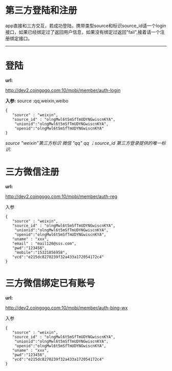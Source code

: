 # 第三方登陆和注册 #
app直接和三方交互，若成功登陆，携带类型source和标识source_id请一个login接口，如果已经绑定过了返回用户信息，如果没有绑定过返回"fail",接着请一个注册绑定接口。

----------

# 登陆 #

**url:**

  http://dev2.coingogo.com:10/mobi/member/auth-login

**入参:**
source :qq,weixin,weibo
    
	{
	   "source" : "weixin",
	   "source_id" : "olngMwl6t5mSfTmUDYNGwiscnKYA",
		"unionid":"olngMwl6t5mSfTmUDYNGwiscnKYA",
		"openid":"olngMwl6t5mSfTmUDYNGwiscnKYA"	 
	}
    
*source "weixin"第三方标识 微信 "qq" qq ；source_id 第三方登录提供的唯一标识.*


# 三方微信注册 #

**url:**

http://dev2.coingogo.com:10/mobi/member/auth-reg

入参

    {
	   "source" : "weixin",
	   "source_id" : "olngMwl6t5mSfTmUDYNGwiscnKYA",
		"unionid":"olngMwl6t5mSfTmUDYNGwiscnKYA",
		"openid":"olngMwl6t5mSfTmUDYNGwiscnKYA",
       "uname" : "xxx",
       "email" : "mail126@sss.com",
       "pwd":"123456",		
		"mobile":"15321856958",		     
       "vcd":"e215dc8270239f32a433a172054172c4"
    }
    


# 三方微信绑定已有账号 #
**url:**

http://dev2.coingogo.com:10/mobi/member/auth-bing-wx

入参

    {
	   "source" : "weixin",
	   "source_id" : "olngMwl6t5mSfTmUDYNGwiscnKYA",
		"unionid":"olngMwl6t5mSfTmUDYNGwiscnKYA",
		"openid":"olngMwl6t5mSfTmUDYNGwiscnKYA",
       "uname" : "xxx",      
       "pwd":"123456",	     
       "vcd":"e215dc8270239f32a433a172054172c4"
    }